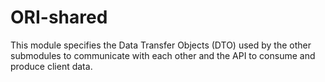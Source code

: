 # ORI-shared

This module specifies the Data Transfer Objects (DTO) used by the other submodules to communicate with each other and the API to consume and produce client data.